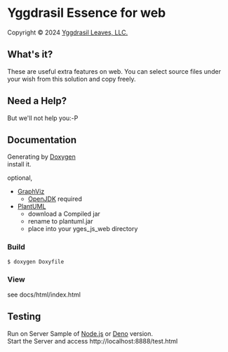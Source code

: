 ﻿# Yggdrasil Essence for web

Copyright © 2024 [Yggdrasil Leaves, LLC.](https://yggdrasil-leaves.com)

## What's it?

These are useful extra features on web.
You can select source files under your wish from this solution and copy freely.

## Need a Help?

But we'll not help you:-P

## Documentation

Generating by [Doxygen](https://www.doxygen.nl/)  
install it.

optional,
- [GraphViz](https://graphviz.org/)
  - [OpenJDK](https://openjdk.org/) required
- [PlantUML](https://plantuml.com/)
  - download a Compiled jar
  - rename to plantuml.jar
  - place into your yges_js_web directory 

### Build

```
$ doxygen Doxyfile
```

### View

see docs/html/index.html  


## Testing

Run on Server Sample of [Node.js](https://github.com/ylllc/yges_js_node) or [Deno](https://github.com/ylllc/yges_js_deno) version.   
Start the Server and access http://localhost:8888/test.html  
